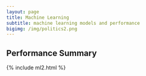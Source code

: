 ```yaml
---
layout: page
title: Machine Learning
subtitle: machine learning models and performance
bigimg: /img/politics2.png
---
```


## Performance Summary

{% include ml2.html %}


